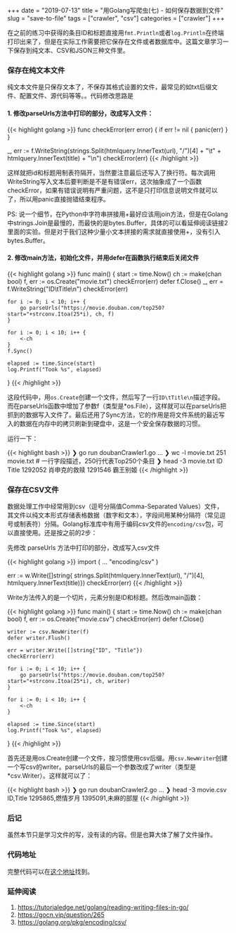 +++
date = "2019-07-13"
title = "用Golang写爬虫(七) - 如何保存数据到文件"
slug = "save-to-file"
tags = ["crawler", "csv"]
categories = ["crawler"]
+++

在之前的练习中获得的条目ID和标题直接用`fmt.Println`或者`log.Println`在终端打印出来了，但是在实际工作需要把它保存在文件或者数据库中。这篇文章学习一下保存到纯文本、CSV和JSON三种文件里。

### 保存在纯文本文件

纯文本文件是只保存文本了，不保存其格式设置的文件，最常见的如txt后缀文件、配置文件、源代码等等。。代码修改思路是

#### 1. 修改parseUrls方法中打印的部分，改成写入文件：

{{< highlight golang >}}
func checkError(err error) {
    if err != nil {
        panic(err)
    }
}

_, err := f.WriteString(strings.Split(htmlquery.InnerText(url), "/")[4] + "\t" +
        htmlquery.InnerText(title) + "\n")
checkError(err)
{{< /highlight >}}

这样就把id和标题用制表符隔开，当然要注意最后还写入了换行符。每次调用WriteString写入文本后要判断是不是有错误err，这次抽象成了一个函数checkError，如果有错误说明有严重问题，这不是只打印信息说明文件就可以了，所以用panic直接抛错结束程序。

PS: 说一个细节，在Python中字符串拼接用+最好应该用join方法，但是在Golang中strings.Join是最慢的，而最快的是bytes.Buffer，具体的可以看延伸阅读链接2里面的实验。但是对于我们这种少量小文本拼接的需求就直接使用+，没有引入bytes.Buffer。

#### 2. 修改main方法，初始化文件，并用defer在函数执行结束后关闭文件

{{< highlight golang >}}
func main() {
    start := time.Now()
    ch := make(chan bool)
    f, err := os.Create("movie.txt")
    checkError(err)
    defer f.Close()
    _, err = f.WriteString("ID\tTitle\n")
    checkError(err)

    for i := 0; i < 10; i++ {
        go parseUrls("https://movie.douban.com/top250?start="+strconv.Itoa(25*i), ch, f)
    }

    for i := 0; i < 10; i++ {
        <-ch
    }
    f.Sync()

    elapsed := time.Since(start)
    log.Printf("Took %s", elapsed)
}
{{< /highlight >}}

这段代码中，用`os.Create`创建一个文件，然后写了一行`ID\tTitle\n`描述字段。而在parseUrls函数中增加了参数f（类型是*os.File），这样就可以在parseUrls把抓到的数据写入文件了。最后还用了Sync方法，它的作用是将文件系统的最近写入的数据在内存中的拷贝刷新到硬盘中，这是一个安全保存数据的习惯。

运行一下：

{{< highlight bash >}}
❯ go run doubanCrawler1.go
...
❯ wc -l movie.txt
251 movie.txt  # 一行字段描述，250行代表Top250个条目
❯ head -3 movie.txt
ID	Title
1292052	肖申克的救赎
1291546	霸王别姬
{{< /highlight >}}

### 保存在CSV文件

数据处理工作中经常用到csv（逗号分隔值Comma-Separated Values）文件，其文件以纯文本形式存储表格数据（数字和文本），字段间用某种分隔符（常见逗号或制表符）分隔。Golang标准库中有用于编码csv文件的`encoding/csv`包，可以直接使用。还是按之前的2步：

先修改 parseUrls 方法中打印的部分，改成写入csv文件

{{< highlight golang >}}
import (
    ...
    "encoding/csv"
)

err := w.Write([]string{
    strings.Split(htmlquery.InnerText(url), "/")[4],
    htmlquery.InnerText(title)})
checkError(err)
{{< /highlight >}}

Write方法传入的是一个切片，元素分别是ID和标题。然后改main函数：

{{< highlight golang >}}
func main() {
    start := time.Now()
    ch := make(chan bool)
    f, err := os.Create("movie.csv")
    checkError(err)
    defer f.Close()

    writer := csv.NewWriter(f)
    defer writer.Flush()

    err = writer.Write([]string{"ID", "Title"})
    checkError(err)

    for i := 0; i < 10; i++ {
        go parseUrls("https://movie.douban.com/top250?start="+strconv.Itoa(25*i), ch, writer)
    }

    for i := 0; i < 10; i++ {
        <-ch
    }

    elapsed := time.Since(start)
    log.Printf("Took %s", elapsed)
}
{{< /highlight >}}

首先还是用os.Create创建一个文件，按习惯使用csv后缀。用`csv.NewWriter`创建一个写csv的writer。parseUrls的最后一个参数改成了writer（类型是*csv.Writer）。这样就可以了：

{{< highlight bash >}}
❯ go run doubanCrawler2.go
...
❯ head -3 movie.csv
ID,Title
1295865,燃情岁月
1395091,未麻的部屋
{{< /highlight >}}

### 后记

虽然本节只是学习文件的写，没有读的内容。但是也算大体了解了文件操作。

### 代码地址

完整代码可以在[这个地址](https://github.com/golang-dev/strconv.code/blob/master/file)找到。

### 延伸阅读

1. https://tutorialedge.net/golang/reading-writing-files-in-go/
2. https://gocn.vip/question/265
3. https://golang.org/pkg/encoding/csv/
